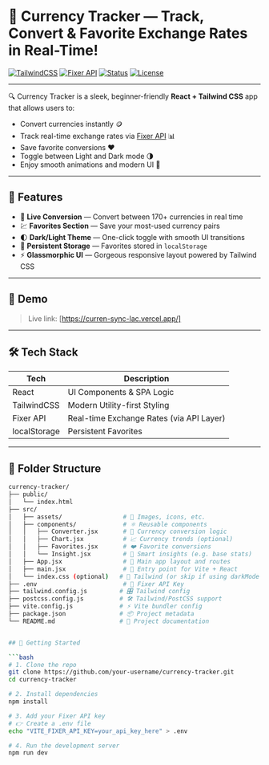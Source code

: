 # 💱 Currency Tracker — Track, Convert & Favorite Exchange Rates in Real-Time!

[![TailwindCSS](https://img.shields.io/badge/Styled_with-TailwindCSS-38B2AC?logo=tailwindcss)](https://tailwindcss.com/)
[![Fixer API](https://img.shields.io/badge/API-Fixer-blue)](https://apilayer.com/marketplace/fixer-api)
[![Status](https://img.shields.io/badge/Live-Demo-green)](#)
[![License](https://img.shields.io/badge/License-MIT-brightgreen.svg)](LICENSE)

---

🔍 Currency Tracker is a sleek, beginner-friendly **React + Tailwind CSS** app that allows users to:
- Convert currencies instantly 🪙
- Track real-time exchange rates via [Fixer API](https://apilayer.com/marketplace/fixer-api) 📊
- Save favorite conversions ❤️
- Toggle between Light and Dark mode 🌗
- Enjoy smooth animations and modern UI 🤩

---

## 🌟 Features

- 🔁 **Live Conversion** — Convert between 170+ currencies in real time
- 💹 **Favorites Section** — Save your most-used currency pairs
- 🌓 **Dark/Light Theme** — One-click toggle with smooth UI transitions
- 💾 **Persistent Storage** — Favorites stored in `localStorage`
- ⚡ **Glassmorphic UI** — Gorgeous responsive layout powered by Tailwind CSS

---

## 🚀 Demo

> Live link: [https://curren-sync-lac.vercel.app/]

---

## 🛠️ Tech Stack

| Tech        | Description                         |
|-------------|-------------------------------------|
| React       | UI Components & SPA Logic           |
| TailwindCSS | Modern Utility-first Styling        |
| Fixer API   | Real-time Exchange Rates (via API Layer) |
| localStorage| Persistent Favorites                |

---

## 📁 Folder Structure

```bash
currency-tracker/
├── public/
│   └── index.html
├── src/
│   ├── assets/                 # 🎨 Images, icons, etc.
│   ├── components/             # ⚛️ Reusable components
│   │   ├── Converter.jsx       # 💱 Currency conversion logic
│   │   ├── Chart.jsx           # 📈 Currency trends (optional)
│   │   ├── Favorites.jsx       # ❤️ Favorite conversions
│   │   └── Insight.jsx         # 🧠 Smart insights (e.g. base stats)
│   ├── App.jsx                 # 🧩 Main app layout and routes
│   ├── main.jsx                # 🚀 Entry point for Vite + React
│   └── index.css (optional)   # 🎨 Tailwind (or skip if using darkMode in code)
├── .env                        # 🔐 Fixer API Key
├── tailwind.config.js         # 🎛️ Tailwind config
├── postcss.config.js          # 🛠️ Tailwind/PostCSS support
├── vite.config.js             # ⚡ Vite bundler config
├── package.json               # 📦 Project metadata
└── README.md                  # 📘 Project documentation


## 🔧 Getting Started

```bash
# 1. Clone the repo
git clone https://github.com/your-username/currency-tracker.git
cd currency-tracker

# 2. Install dependencies
npm install

# 3. Add your Fixer API key
# 👉 Create a .env file
echo "VITE_FIXER_API_KEY=your_api_key_here" > .env

# 4. Run the development server
npm run dev
